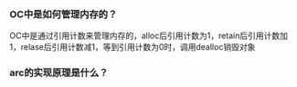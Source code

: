 ### OC中是如何管理内存的？
OC中是通过引用计数来管理内存的，alloc后引用计数为1，retain后引用计数加1，relase后引用计数减1，等到引用计数为0时，调用dealloc销毁对象

### arc的实现原理是什么？





